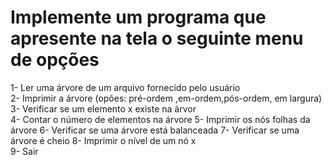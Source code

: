 <h1>Implemente um programa que apresente na tela o seguinte menu de opções</h1>

1- Ler uma árvore de um arquivo fornecido pelo usuário      
2- Imprimir a árvore (opões: pré-ordem ,em-ordem,pós-ordem, em largura) 
3- Verificar se um elemento x existe na árvor               
4- Contar o número de elementos na árvore 
5- Imprimir os nós folhas da árvore
6- Verificar se uma árvore está balanceada
7- Verificar se uma árvore é cheio
8- Imprimir o nível de um nó x                               
9- Sair
